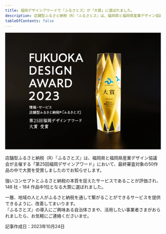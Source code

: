 ```yaml
---
title: 福岡デザインアワードで『ふるさとズ』が「大賞」に選ばれました。
description: 店舗型ふるさと納税（R）『ふるさとズ』は、福岡県と福岡県産業デザイン協議会が主催する「第25回福岡デザインアワード」において、最終審査対象の50作品の中で大賞を受賞しましたのでお知らせします。
tableOfContents: false
---
```



![](../../../assets/images/info_design-award.webp)

店舗型ふるさと納税（R）『ふるさとズ』は、福岡県と福岡県産業デザイン協議会が主催する「第25回福岡デザインアワード」において、最終審査対象の50作品の中で大賞を受賞しましたのでお知らせします。

強いコンセプトとふるさと納税の本質を捉えたサービスであることが評価され、148 社・184 作品中1位となる大賞に選ばれました。

一層、地域の人と人がふるさと納税を通して繋がることができるサービスを提供できるように、改善してまいります。  
『ふるさとズ』の導入にご興味ある自治体さまや、活用したい事業者さまがおられましたら、お気軽にご連絡くださいませ。

記事作成日：2023年10月24日